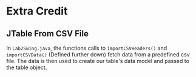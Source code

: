 # Extra Credit
## JTable From CSV File
In `Lab2Swing.java`, the functions calls to `importCSVHeaders()` and `importCSVData()` (Defined further down) fetch data from a predefined csv file. The data is then used to create our table's data model and passed to the table object.